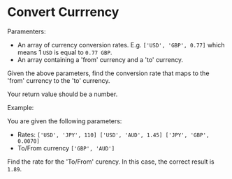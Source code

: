 # Convert Currrency

Paramenters:

- An array of currency conversion rates. E.g. `['USD', 'GBP', 0.77]` which means 1 `USD` is equal to `0.77 GBP`.
- An array containing a 'from' currency and a 'to' currency.

Given the above parameters, find the conversion rate that maps to the 'from' currency to the 'to' currency.

Your return value should be a number.

Example:

You are given the following parameters:

- Rates: `['USD', 'JPY', 110] ['USD', 'AUD', 1.45] ['JPY', 'GBP', 0.0070]`
- To/From currency `['GBP', 'AUD']`

Find the rate for the 'To/From' curency. In this case, the correct result is `1.89`.